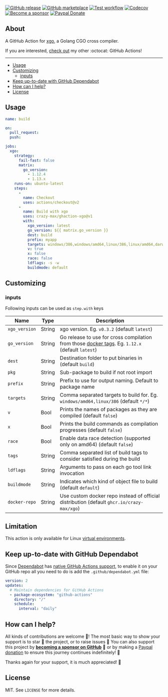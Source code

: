 [![GitHub release](https://img.shields.io/github/release/crazy-max/ghaction-xgo.svg?style=flat-square)](https://github.com/crazy-max/ghaction-xgo/releases/latest)
[![GitHub marketplace](https://img.shields.io/badge/marketplace-golang--cgo--cross--compiler-blue?logo=github&style=flat-square)](https://github.com/marketplace/actions/golang-cgo-cross-compiler)
[![Test workflow](https://img.shields.io/github/workflow/status/crazy-max/ghaction-xgo/test?label=test&logo=github&style=flat-square)](https://github.com/crazy-max/ghaction-xgo/actions?workflow=test)
[![Codecov](https://img.shields.io/codecov/c/github/crazy-max/ghaction-xgo?logo=codecov&style=flat-square)](https://codecov.io/gh/crazy-max/ghaction-xgo)
[![Become a sponsor](https://img.shields.io/badge/sponsor-crazy--max-181717.svg?logo=github&style=flat-square)](https://github.com/sponsors/crazy-max)
[![Paypal Donate](https://img.shields.io/badge/donate-paypal-00457c.svg?logo=paypal&style=flat-square)](https://www.paypal.me/crazyws)

## About

A GitHub Action for [xgo](https://github.com/crazy-max/xgo), a Golang CGO cross compiler.

If you are interested, [check out](https://git.io/Je09Y) my other :octocat: GitHub Actions!

___

* [Usage](#usage)
* [Customizing](#customizing)
  * [inputs](#inputs)
* [Keep up-to-date with GitHub Dependabot](#keep-up-to-date-with-github-dependabot)
* [How can I help?](#how-can-i-help)
* [License](#license)

## Usage

```yaml
name: build

on:
  pull_request:
  push:

jobs:
  xgo:
    strategy:
      fail-fast: false
      matrix:
        go_version:
          - 1.12.4
          - 1.13.x
    runs-on: ubuntu-latest
    steps:
      -
        name: Checkout
        uses: actions/checkout@v2
      -
        name: Build with xgo
        uses: crazy-max/ghaction-xgo@v1
        with:
          xgo_version: latest
          go_version: ${{ matrix.go_version }}
          dest: build
          prefix: myapp
          targets: windows/386,windows/amd64,linux/386,linux/amd64,darwin/386,darwin/amd64
          v: true
          x: false
          race: false
          ldflags: -s -w
          buildmode: default
```

## Customizing

### inputs

Following inputs can be used as `step.with` keys

| Name            | Type    | Description                                                                                                                      |
|-----------------|---------|----------------------------------------------------------------------------------------------------------------------------------|
| `xgo_version`   | String  | xgo version. Eg. `v0.3.2` (default `latest`)                                                                                     |
| `go_version`    | String  | Go release to use for cross compilation from those [docker tags](https://hub.docker.com/r/crazymax/xgo/tags/). Eg. `1.12.x` (default `latest`) |
| `dest`          | String  | Destination folder to put binaries in (default `build`)                                                                          |
| `pkg`           | String  | Sub-package to build if not root import                                                                                          |
| `prefix`        | String  | Prefix to use for output naming. Default to package name                                                                         |
| `targets`       | String  | Comma separated targets to build for. Eg. `windows/amd64,linux/386` (default `*/*`)                                              |
| `v`             | Bool    | Prints the names of packages as they are compiled (default `false`)                                                              |
| `x`             | Bool    | Prints the build commands as compilation progresses (default `false`)                                                            |
| `race`          | Bool    | Enable data race detection (supported only on amd64) (default `false`)                                                           |
| `tags`          | String  | Comma separated list of build tags to consider satisfied during the build                                                        |
| `ldflags`       | String  | Arguments to pass on each go tool link invocation                                                                                |
| `buildmode`     | String  | Indicates which kind of object file to build (default `default`)                                                                 |
| `docker-repo`   | String  | Use custom docker repo instead of official distribution (default `ghcr.io/crazy-max/xgo`)                                        |

## Limitation

This action is only available for Linux [virtual environments](https://help.github.com/en/articles/virtual-environments-for-github-actions#supported-virtual-environments-and-hardware-resources).

## Keep up-to-date with GitHub Dependabot

Since [Dependabot](https://docs.github.com/en/github/administering-a-repository/keeping-your-actions-up-to-date-with-github-dependabot)
has [native GitHub Actions support](https://docs.github.com/en/github/administering-a-repository/configuration-options-for-dependency-updates#package-ecosystem),
to enable it on your GitHub repo all you need to do is add the `.github/dependabot.yml` file:

```yaml
version: 2
updates:
  # Maintain dependencies for GitHub Actions
  - package-ecosystem: "github-actions"
    directory: "/"
    schedule:
      interval: "daily"
```

## How can I help?

All kinds of contributions are welcome :raised_hands:! The most basic way to show your support is to star :star2:
the project, or to raise issues :speech_balloon: You can also support this project by
[**becoming a sponsor on GitHub**](https://github.com/sponsors/crazy-max) :clap: or by making a
[Paypal donation](https://www.paypal.me/crazyws) to ensure this journey continues indefinitely! :rocket:

Thanks again for your support, it is much appreciated! :pray:

## License

MIT. See `LICENSE` for more details.
